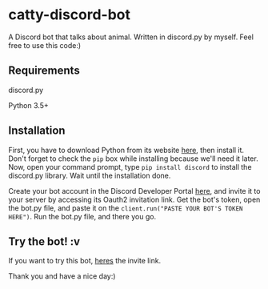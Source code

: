 # catty-discord-bot
A Discord bot that talks about animal. Written in discord.py by myself. Feel free to use this code:)

## Requirements
discord.py

Python 3.5+

## Installation
First, you have to download Python from its website [here](https://python.org/), then install it. Don't forget to check the `pip` box while installing because we'll need it later.
Now, open your command prompt, type `pip install discord` to install the discord.py library. Wait until the installation done.

Create your bot account in the Discord Developer Portal [here](https://discord.com/developers/applications/), and invite it to your server by accessing its Oauth2 invitation link.
Get the bot's token, open the bot.py file, and paste it on the `client.run("PASTE YOUR BOT'S TOKEN HERE")`.
Run the bot.py file, and there you go.

## Try the bot! :v
If you want to try this bot, [heres](https://discord.com/api/oauth2/authorize?client_id=825761756252733531&permissions=84992&scope=bot) the invite link.

Thank you and have a nice day:)
